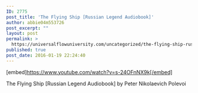 ```yaml
---
ID: 2775
post_title: 'The Flying Ship [Russian Legend Audiobook]'
author: abbie04m553726
post_excerpt: ""
layout: post
permalink: >
  https://universalflowuniversity.com/uncategorized/the-flying-ship-russian-legend-audiobook/
published: true
post_date: 2016-01-19 22:24:40
---
```

[embed]https://www.youtube.com/watch?v=s-24OFnNX9k[/embed]<br>
<p>The Flying Ship [Russian Legend Audiobook] by Peter Nikolaevich Polevoi</p>